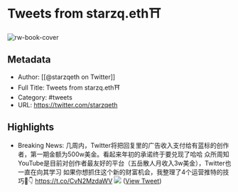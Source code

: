 # Tweets from starzq.eth⛩️

![rw-book-cover](https://pbs.twimg.com/profile_images/1573915848384778241/pONOmFm3.jpg)

## Metadata
- Author: [[@starzqeth on Twitter]]
- Full Title: Tweets from starzq.eth⛩️
- Category: #tweets
- URL: https://twitter.com/starzqeth

## Highlights
- Breaking News: 几周内，Twitter将把回复里的广告收入支付给有蓝标的创作者，第一期金额为500w美金。看起来年初的承诺终于要兑现了哈哈
  众所周知YouTube是目前对创作者最友好的平台（五岳散人月收入3w美金），Twitter也一直在向其学习
  如果你想抓住这个新的财富机会，我整理了4个运营推特的技巧🧵👇 https://t.co/CvN2MzdaWV
  ![](https://pbs.twimg.com/media/FyOl_S-aYAAZhlR.jpg) ([View Tweet](https://twitter.com/starzqeth/status/1667358797646667776))
